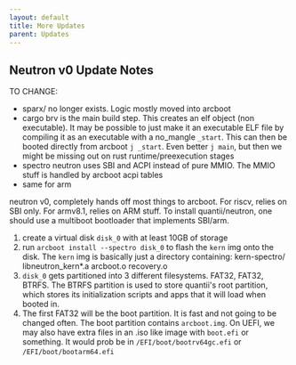 ```yaml
---
layout: default
title: More Updates
parent: Updates
---
```

## Neutron v0 Update Notes

TO CHANGE:

- sparx/ no longer exists. Logic mostly moved into arcboot
- cargo brv is the main build step. This creates an elf object (non executable). It may be possible to just make it an executable ELF file by compiling it as an executable with a no_mangle `_start`. This can then be booted directly from arcboot `j _start`. Even better `j main`, but then we might be missing out on rust runtime/preexecution stages
- spectro neutron uses SBI and ACPI instead of pure MMIO. The MMIO stuff is handled by arcboot acpi tables
- same for arm

neutron v0, completely hands off most things to arcboot. For riscv, relies on SBI only. For armv8.1, relies on ARM stuff.
To install quantii/neutron, one should use a multiboot bootloader that implements SBI/arm.

1. create a virtual disk `disk_0` with at least 10GB of storage
2. run `arcboot install --spectro disk_0` to flash the `kern` img onto the disk. The `kern` img is basically just a directory containing:
kern-spectro/
    libneutron_kern*.a
    arcboot.o
    recovery.o
3. `disk_0` gets partitioned into 3 different filesystems. FAT32, FAT32, BTRFS. The BTRFS partition is used to store quantii's root partition, which stores its initialization scripts and apps that it will load when booted in.
4. The first FAT32 will be the boot partition. It is fast and not going to be changed often. The boot partition contains `arcboot.img`. On UEFI, we may also have extra files in an .iso like image with `boot.efi` or something. It would prob be in `/EFI/boot/bootrv64gc.efi` or `/EFI/boot/bootarm64.efi`
